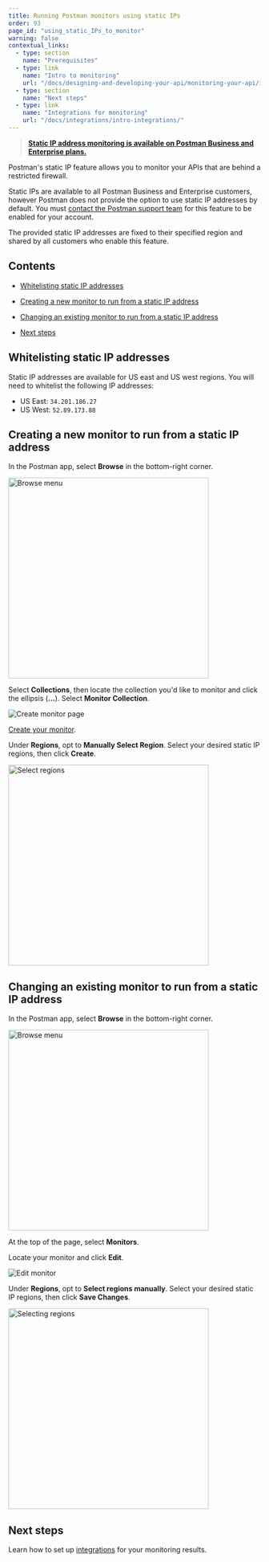 ```yaml
---
title: Running Postman monitors using static IPs
order: 93
page_id: "using_static_IPs_to_monitor"
warning: false
contextual_links:
  - type: section
    name: "Prerequisites"
  - type: link
    name: "Intro to monitoring"
    url: "/docs/designing-and-developing-your-api/monitoring-your-api/intro-monitors/"
  - type: section
    name: "Next steps"
  - type: link
    name: "Integrations for monitoring"
    url: "/docs/integrations/intro-integrations/"
---
```


> __[Static IP address monitoring is available on Postman Business and Enterprise plans.](https://www.postman.com/pricing)__

Postman's static IP feature allows you to monitor your APIs that are behind a restricted firewall.

Static IPs are available to all Postman Business and Enterprise customers, however Postman does not provide the option to use static IP addresses by default. You must [contact the Postman support team](https://support.getpostman.com/) for this feature to be enabled for your account.

The provided static IP addresses are fixed to their specified region and shared by all customers who enable this feature.

## Contents

* [Whitelisting static IP addresses](#whitelisting-static-ip-addresses)

* [Creating a new monitor to run from a static IP address](#creating-a-new-monitor-to-run-from-a-static-ip-address)

* [Changing an existing monitor to run from a static IP address](#changing-an-existing-monitor-to-run-from-a-static-ip-address)

* [Next steps](#next-steps)

## Whitelisting static IP addresses

Static IP addresses are available for US east and US west regions. You will need to whitelist the following IP addresses:

* US East: `34.201.186.27`
* US West: `52.89.173.88`

## Creating a new monitor to run from a static IP address

In the Postman app, select **Browse** in the bottom-right corner.

<img src="https://assets.postman.com/postman-docs/browse-button-selected.jpg" width="400px" alt="Browse menu"/>

Select **Collections**, then locate the collection you'd like to monitor and click the ellipsis (**...**). Select **Monitor Collection**.

![Create monitor page](https://assets.postman.com/postman-docs/monitor-collection-button-2.jpg)

[Create your monitor](/docs/designing-and-developing-your-api/monitoring-your-api/setting-up-monitor/#the-basics-when-creating-a-monitor).  

Under **Regions**, opt to **Manually Select Region**. Select your desired static IP regions, then click **Create**.

<img src="https://assets.postman.com/postman-docs/select-regions-in-app.jpg" width="400px" alt="Select regions"/>

## Changing an existing monitor to run from a static IP address

In the Postman app, select **Browse** in the bottom-right corner.

<img src="https://assets.postman.com/postman-docs/browse-button-selected.jpg" width="400px" alt="Browse menu"/>

At the top of the page, select **Monitors**.

Locate your monitor and click **Edit**.

![Edit monitor](https://assets.postman.com/postman-docs/edit-monitor-button.jpg)

Under **Regions**, opt to **Select regions manually**. Select your desired static IP regions, then click **Save Changes**.

<img src="https://assets.postman.com/postman-docs/monitoring-region-options-2.jpg" width="400px" alt="Selecting regions"/>

## Next steps

Learn how to set up [integrations](/docs/integrations/intro-integrations/) for your monitoring results.
